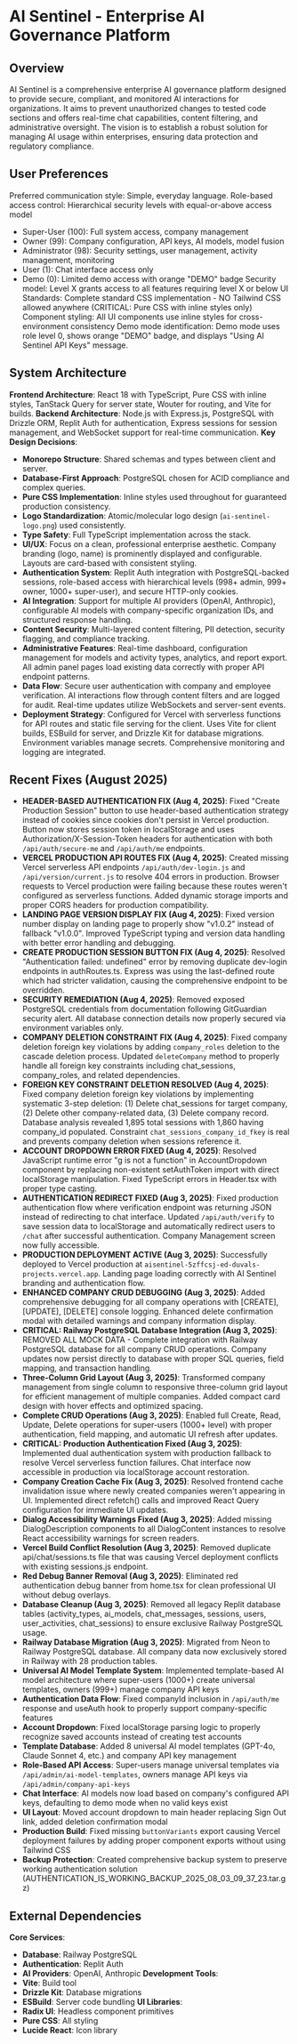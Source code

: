 # AI Sentinel - Enterprise AI Governance Platform

## Overview
AI Sentinel is a comprehensive enterprise AI governance platform designed to provide secure, compliant, and monitored AI interactions for organizations. It aims to prevent unauthorized changes to tested code sections and offers real-time chat capabilities, content filtering, and administrative oversight. The vision is to establish a robust solution for managing AI usage within enterprises, ensuring data protection and regulatory compliance.

## User Preferences
Preferred communication style: Simple, everyday language.
Role-based access control: Hierarchical security levels with equal-or-above access model
  - Super-User (100): Full system access, company management
  - Owner (99): Company configuration, API keys, AI models, model fusion
  - Administrator (98): Security settings, user management, activity management, monitoring
  - User (1): Chat interface access only
  - Demo (0): Limited demo access with orange "DEMO" badge
Security model: Level X grants access to all features requiring level X or below
UI Standards: Complete standard CSS implementation - NO Tailwind CSS allowed anywhere (CRITICAL: Pure CSS with inline styles only)
Component styling: All UI components use inline styles for cross-environment consistency
Demo mode identification: Demo mode uses role level 0, shows orange "DEMO" badge, and displays "Using AI Sentinel API Keys" message.

## System Architecture
**Frontend Architecture**: React 18 with TypeScript, Pure CSS with inline styles, TanStack Query for server state, Wouter for routing, and Vite for builds.
**Backend Architecture**: Node.js with Express.js, PostgreSQL with Drizzle ORM, Replit Auth for authentication, Express sessions for session management, and WebSocket support for real-time communication.
**Key Design Decisions**:
- **Monorepo Structure**: Shared schemas and types between client and server.
- **Database-First Approach**: PostgreSQL chosen for ACID compliance and complex queries.
- **Pure CSS Implementation**: Inline styles used throughout for guaranteed production consistency.
- **Logo Standardization**: Atomic/molecular logo design (`ai-sentinel-logo.png`) used consistently.
- **Type Safety**: Full TypeScript implementation across the stack.
- **UI/UX**: Focus on a clean, professional enterprise aesthetic. Company branding (logo, name) is prominently displayed and configurable. Layouts are card-based with consistent styling.
- **Authentication System**: Replit Auth integration with PostgreSQL-backed sessions, role-based access with hierarchical levels (998+ admin, 999+ owner, 1000+ super-user), and secure HTTP-only cookies.
- **AI Integration**: Support for multiple AI providers (OpenAI, Anthropic), configurable AI models with company-specific organization IDs, and structured response handling.
- **Content Security**: Multi-layered content filtering, PII detection, security flagging, and compliance tracking.
- **Administrative Features**: Real-time dashboard, configuration management for models and activity types, analytics, and report export. All admin panel pages load existing data correctly with proper API endpoint patterns.
- **Data Flow**: Secure user authentication with company and employee verification. AI interactions flow through content filters and are logged for audit. Real-time updates utilize WebSockets and server-sent events.
- **Deployment Strategy**: Configured for Vercel with serverless functions for API routes and static file serving for the client. Uses Vite for client builds, ESBuild for server, and Drizzle Kit for database migrations. Environment variables manage secrets. Comprehensive monitoring and logging are integrated.

## Recent Fixes (August 2025)
- **HEADER-BASED AUTHENTICATION FIX (Aug 4, 2025)**: Fixed "Create Production Session" button to use header-based authentication strategy instead of cookies since cookies don't persist in Vercel production. Button now stores session token in localStorage and uses Authorization/X-Session-Token headers for authentication with both `/api/auth/secure-me` and `/api/auth/me` endpoints.
- **VERCEL PRODUCTION API ROUTES FIX (Aug 4, 2025)**: Created missing Vercel serverless API endpoints `/api/auth/dev-login.js` and `/api/version/current.js` to resolve 404 errors in production. Browser requests to Vercel production were failing because these routes weren't configured as serverless functions. Added dynamic storage imports and proper CORS headers for production compatibility.
- **LANDING PAGE VERSION DISPLAY FIX (Aug 4, 2025)**: Fixed version number display on landing page to properly show "v1.0.2" instead of fallback "v1.0.0". Improved TypeScript typing and version data handling with better error handling and debugging.
- **CREATE PRODUCTION SESSION BUTTON FIX (Aug 4, 2025)**: Resolved "Authentication failed: undefined" error by removing duplicate dev-login endpoints in authRoutes.ts. Express was using the last-defined route which had stricter validation, causing the comprehensive endpoint to be overridden.
- **SECURITY REMEDIATION (Aug 4, 2025)**: Removed exposed PostgreSQL credentials from documentation following GitGuardian security alert. All database connection details now properly secured via environment variables only.
- **COMPANY DELETION CONSTRAINT FIX (Aug 4, 2025)**: Fixed company deletion foreign key violations by adding `company_roles` deletion to the cascade deletion process. Updated `deleteCompany` method to properly handle all foreign key constraints including chat_sessions, company_roles, and related dependencies.
- **FOREIGN KEY CONSTRAINT DELETION RESOLVED (Aug 4, 2025)**: Fixed company deletion foreign key violations by implementing systematic 3-step deletion: (1) Delete chat_sessions for target company, (2) Delete other company-related data, (3) Delete company record. Database analysis revealed 1,895 total sessions with 1,860 having company_id populated. Constraint `chat_sessions_company_id_fkey` is real and prevents company deletion when sessions reference it.
- **ACCOUNT DROPDOWN ERROR FIXED (Aug 4, 2025)**: Resolved JavaScript runtime error "g is not a function" in AccountDropdown component by replacing non-existent setAuthToken import with direct localStorage manipulation. Fixed TypeScript errors in Header.tsx with proper type casting.
- **AUTHENTICATION REDIRECT FIXED (Aug 3, 2025)**: Fixed production authentication flow where verification endpoint was returning JSON instead of redirecting to chat interface. Updated `/api/auth/verify` to save session data to localStorage and automatically redirect users to `/chat` after successful authentication. Company Management screen now fully accessible.
- **PRODUCTION DEPLOYMENT ACTIVE (Aug 3, 2025)**: Successfully deployed to Vercel production at `aisentinel-5zffcsj-ed-duvals-projects.vercel.app`. Landing page loading correctly with AI Sentinel branding and authentication flow.
- **ENHANCED COMPANY CRUD DEBUGGING (Aug 3, 2025)**: Added comprehensive debugging for all company operations with [CREATE], [UPDATE], [DELETE] console logging. Enhanced delete confirmation modal with detailed warnings and company information display.
- **CRITICAL: Railway PostgreSQL Database Integration (Aug 3, 2025)**: REMOVED ALL MOCK DATA - Complete integration with Railway PostgreSQL database for all company CRUD operations. Company updates now persist directly to database with proper SQL queries, field mapping, and transaction handling.
- **Three-Column Grid Layout (Aug 3, 2025)**: Transformed company management from single column to responsive three-column grid layout for efficient management of multiple companies. Added compact card design with hover effects and optimized spacing.
- **Complete CRUD Operations (Aug 3, 2025)**: Enabled full Create, Read, Update, Delete operations for super-users (1000+ level) with proper authentication, field mapping, and automatic UI refresh after updates.
- **CRITICAL: Production Authentication Fixed (Aug 3, 2025)**: Implemented dual authentication system with production fallback to resolve Vercel serverless function failures. Chat interface now accessible in production via localStorage account restoration.
- **Company Creation Cache Fix (Aug 3, 2025)**: Resolved frontend cache invalidation issue where newly created companies weren't appearing in UI. Implemented direct refetch() calls and improved React Query configuration for immediate UI updates.
- **Dialog Accessibility Warnings Fixed (Aug 3, 2025)**: Added missing DialogDescription components to all DialogContent instances to resolve React accessibility warnings for screen readers.
- **Vercel Build Conflict Resolution (Aug 3, 2025)**: Removed duplicate api/chat/sessions.ts file that was causing Vercel deployment conflicts with existing sessions.js endpoint.
- **Red Debug Banner Removal (Aug 3, 2025)**: Eliminated red authentication debug banner from home.tsx for clean professional UI without debug overlays.
- **Database Cleanup (Aug 3, 2025)**: Removed all legacy Replit database tables (activity_types, ai_models, chat_messages, sessions, users, user_activities, chat_sessions) to ensure exclusive Railway PostgreSQL usage.
- **Railway Database Migration (Aug 3, 2025)**: Migrated from Neon to Railway PostgreSQL database. All company data now exclusively stored in Railway with 28 production tables.
- **Universal AI Model Template System**: Implemented template-based AI model architecture where super-users (1000+) create universal templates, owners (999+) manage company API keys
- **Authentication Data Flow**: Fixed companyId inclusion in `/api/auth/me` response and useAuth hook to properly support company-specific features
- **Account Dropdown**: Fixed localStorage parsing logic to properly recognize saved accounts instead of creating test accounts
- **Template Database**: Added 8 universal AI model templates (GPT-4o, Claude Sonnet 4, etc.) and company API key management
- **Role-Based API Access**: Super-users manage universal templates via `/api/admin/ai-model-templates`, owners manage API keys via `/api/admin/company-api-keys`
- **Chat Interface**: AI models now load based on company's configured API keys, defaulting to demo mode when no valid keys exist
- **UI Layout**: Moved account dropdown to main header replacing Sign Out link, added deletion confirmation modal
- **Production Build**: Fixed missing `buttonVariants` export causing Vercel deployment failures by adding proper component exports without using Tailwind CSS
- **Backup Protection**: Created comprehensive backup system to preserve working authentication solution (AUTHENTICATION_IS_WORKING_BACKUP_2025_08_03_09_37_23.tar.gz)

## External Dependencies
**Core Services**:
- **Database**: Railway PostgreSQL
- **Authentication**: Replit Auth
- **AI Providers**: OpenAI, Anthropic
**Development Tools**:
- **Vite**: Build tool
- **Drizzle Kit**: Database migrations
- **ESBuild**: Server code bundling
**UI Libraries**:
- **Radix UI**: Headless component primitives
- **Pure CSS**: All styling
- **Lucide React**: Icon library
